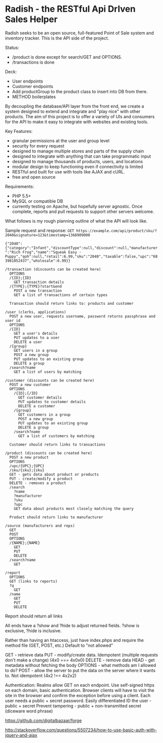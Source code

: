Radish - the RESTful Api DrIven Sales Helper
========================
Radish seeks to be an open source, full-featured Point of Sale system and inventory tracker. This is the API side of the project.

Status:
* /product is done except for search/GET and OPTIONS.
* /transactions is done

Deck:
* User endpoints
* Customer endpoints
* Add productGroup to the product class to insert into DB from there.
* METHOD boilerplates

By decoupling the database/API layer from the front end, we create a system designed to extend and integrate and "play nice" with other products. The aim of this project is to offer a variety of UIs and consumers for the API to make it easy to integrate with websites and existing tools.

Key Features:
* granular permissions at the user and group level
* security for every request
* designed to manage multiple stores and parts of the supply chain
* designed to integrate with anything that can take programmatic input
* designed to manage thousands of products, users, and locations
* modular design to keep functioning even if connectivity is limited
* RESTful and built for use with tools like AJAX and cURL.
* free and open source

Requirements:
* PHP 5.5+
* MySQL or compatible DB
* currently testing on Apache, but hopefully server agnostic. Once complete, reports and pull requests to support other servers welcome.

What follows is my rough planning outline of what the API will look like.

Sample request and response:
`GET https://example.com/api/product/sku/?2040&signature=123&timestamp=1368909000`

`{"2040":{"category":"Infant","discountType":null,"discount":null,"manufacturer":"Rich Frog","name":"Squeak Easy - Puppy","qoh":null,"retail":6.99,"sku":"2040","taxable":false,"upc":"683981052437","wholesale":6.99}}`

```
/transaction (discounts can be created here)
  OPTIONS
  /{ID};{ID}
    GET transaction details
  /{TYPE};{TYPE}?start&end
    POST a new transaction
    GET a list of transactions of certain types

  Transaction should return links to: products and customer

/user (clerks, applications)
  POST a new user, requests username, password returns passphrase and user id
  OPTIONS
  /{ID}
    GET a user's details
    PUT updates to a user
    DELETE a user
  /{group}
    GET users in a group
    POST a new group
    PUT updates to an existing group
    DELETE a group
  /search?name
    GET a list of users by matching

/customer (discounts can be created here)
  POST a new customer
  OPTIONS
    /{ID};{/ID}
      GET customer details
      PUT updates to customer details
      DELETE a customer
    /{group}
      GET customers in a group
      POST a new group
      PUT updates to an existing group
      DELETE a group
    /search?name
      GET a list of customers by matching

  Customer should return links to transactions

/product (discounts can be created here)
  POST a new product
  OPTIONS
  /upc/{UPC};{UPC}
  /sku/{sku};{sku}
  GET - gets data about product or products
  PUT - create/modify a product
  DELETE - removes a product
  /search
    ?name
    ?manufacturer
    ?sku
    ?upc
    GET data about products most closely matching the query

  Product should return links to manufacturer

/source (manufacturers and reps)
  GET
  POST
  OPTIONS
  /{NAME};{NAME}
    GET
    PUT
    DELETE
  /search?name
    GET

/report
  OPTIONS
  GET (links to reports)
  ?q
    GET
  /name
    GET
    PUT
    DELETE
```
  Report should return all links

All ends have a ?show and ?hide to adjust returned fields. ?show is exclusive, ?hide is inclusive.

Rather than having an htaccess, just have index.phps and require the method file (GET, POST, etc.)
Default to "not allowed"

GET - retrieve data
PUT - modify/create data. Idempotent (multiple requests don't make a change) (4x0 === 4x0x0)
DELETE - remove data
HEAD - get metadata without fetching the body
OPTIONS - what methods am I allowed to do?
POST - allow the server to put the data on the server where it wants to. Not idempotent (4x2 !== 4x2x2)

Authentication:
Realms allow GET on each endpoint.
Use self-signed https on each domain, basic authentication.
Browser clients will have to visit the site in the browser and confirm the exception before using a client.
Each user needs a public + secret password. Easily differentiated
ID the user - public + secret
Prevent tampering - public + non-transmitted secret (diceware word phrase)

https://github.com/digitalbazaar/forge

http://stackoverflow.com/questions/5507234/how-to-use-basic-auth-with-jquery-and-ajax
